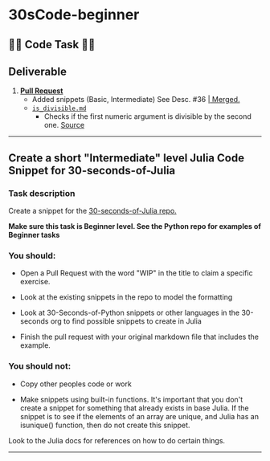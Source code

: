 # 30sCode-beginner

## 👨‍💻  Code Task 👨‍💻

## Deliverable

1. [**Pull Request**](https://github.com/30-seconds/30-seconds-of-julia/pull/36)
   - Added snippets (Basic, Intermediate) See Desc. #36 [| Merged.](https://github.com/30-seconds/30-seconds-of-julia/commit/cbf1b207ed13b4c9e3eec980d46c2770cd6899fb) 
   - [`is_divisible.md`](./is_divisible.md)
     - Checks if the first numeric argument is divisible by the second one. [Source](https://github.com/30-seconds/30-seconds-of-python/blob/master/snippets/is_divisible.md)

<hr>

## Create a short "Intermediate" level Julia Code Snippet for 30-seconds-of-Julia

### Task description

Create a snippet for the [30-seconds-of-Julia repo.](https://github.com/30-seconds/30-seconds-of-julia)

**Make sure this task is Beginner level. See the Python repo for examples of Beginner tasks**

### You should:

- Open a Pull Request with the word "WIP" in the title to claim a specific exercise.

- Look at the existing snippets in the repo to model the formatting

- Look at 30-Seconds-of-Python snippets or other languages in the 30-seconds org to find possible snippets to create in Julia

- Finish the pull request with your original markdown file that includes the example.

### You should not:

- Copy other peoples code or work

- Make snippets using built-in functions. It's important that you don't create a snippet for something that already exists in base Julia. If the snippet is to see if the elements of an array are unique, and Julia has an isunique() function, then do not create this snippet.

Look to the Julia docs for references on how to do certain things.

<hr>